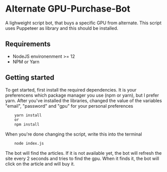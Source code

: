 # Alternate GPU-Purchase-Bot

A lighweight script bot, that buys a specific GPU from alternate.
This script uses Puppeteer as library and this should be installed.

## Requirements
- NodeJS environenment >= 12
- NPM or Yarn

## Getting started
To get started, first install the required dependencies.
It is your preferencens which package manager you use (npm or yarn), but I prefer yarn.
After you've installed the libraries, changed the value of the variables "email", "password" and "gpu" for your personal preferences

```bash
    yarn install 
    or 
    npm install
```

When you're done changing the script, write this into the terminal
```bash
    node index.js
```
The bot will find the articles. If it is not available yet, the bot will refresh the site every 2 seconds and tries to find the gpu.
When it finds it, the bot will click on the article and will buy it.